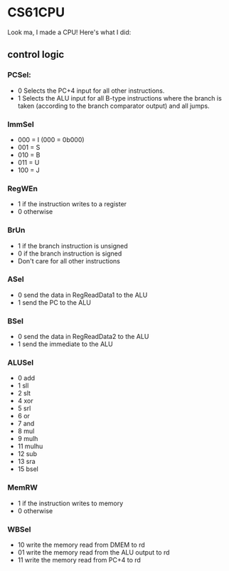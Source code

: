 # CS61CPU

Look ma, I made a CPU! Here's what I did:

## control logic
### PCSel: 
- 0 Selects the PC+4 input for all other instructions.
- 1 Selects the ALU input for all B-type instructions where the branch is taken (according to the branch comparator output) and all jumps.
### ImmSel
- 000 = I (000 = 0b000)
- 001 = S
- 010 = B
- 011 = U
- 100 = J
### RegWEn
- 1 if the instruction writes to a register
- 0 otherwise
### BrUn
- 1 if the branch instruction is unsigned
- 0 if the branch instruction is signed
- Don't care for all other instructions
### ASel
- 0 send the data in RegReadData1 to the ALU
- 1 send the PC to the ALU
### BSel
- 0 send the data in RegReadData2 to the ALU
- 1 send the immediate to the ALU
### ALUSel
- 0 add
- 1 sll
- 2 slt
- 4 xor
- 5 srl
- 6 or
- 7 and
- 8 mul
- 9 mulh
- 11 mulhu
- 12 sub
- 13 sra
- 15 bsel
### MemRW
- 1 if the instruction writes to memory
- 0 otherwise
### WBSel
- 10 write the memory read from DMEM to rd
- 01 write the memory read from the ALU output to rd
- 11 write the memory read from PC+4 to rd
